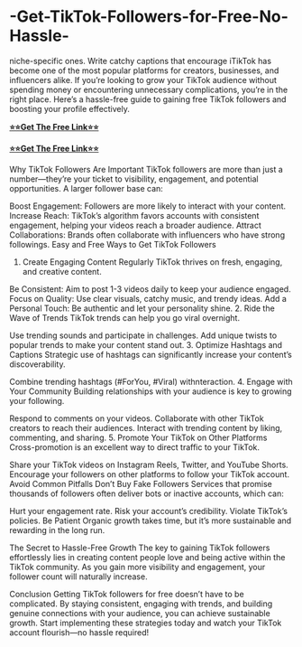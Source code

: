 # -Get-TikTok-Followers-for-Free-No-Hassle-
 niche-specific ones.
Write catchy captions that encourage iTikTok has become one of the most popular platforms for creators, businesses, and influencers alike. If you’re looking to grow your TikTok audience without spending money or encountering unnecessary complications, you’re in the right place. Here’s a hassle-free guide to gaining free TikTok followers and boosting your profile effectively.

**[⭐⭐Get The Free Link⭐⭐](https://tinyurl.com/free-tiktok-followers-no-hack)**

**[⭐⭐Get The Free Link⭐⭐](https://tinyurl.com/free-tiktok-followers-no-hack)**

Why TikTok Followers Are Important
TikTok followers are more than just a number—they’re your ticket to visibility, engagement, and potential opportunities. A larger follower base can:

Boost Engagement: Followers are more likely to interact with your content.
Increase Reach: TikTok’s algorithm favors accounts with consistent engagement, helping your videos reach a broader audience.
Attract Collaborations: Brands often collaborate with influencers who have strong followings.
Easy and Free Ways to Get TikTok Followers
1. Create Engaging Content Regularly
TikTok thrives on fresh, engaging, and creative content.

Be Consistent: Aim to post 1-3 videos daily to keep your audience engaged.
Focus on Quality: Use clear visuals, catchy music, and trendy ideas.
Add a Personal Touch: Be authentic and let your personality shine.
2. Ride the Wave of Trends
TikTok trends can help you go viral overnight.

Use trending sounds and participate in challenges.
Add unique twists to popular trends to make your content stand out.
3. Optimize Hashtags and Captions
Strategic use of hashtags can significantly increase your content’s discoverability.

Combine trending hashtags (#ForYou, #Viral) withnteraction.
4. Engage with Your Community
Building relationships with your audience is key to growing your following.

Respond to comments on your videos.
Collaborate with other TikTok creators to reach their audiences.
Interact with trending content by liking, commenting, and sharing.
5. Promote Your TikTok on Other Platforms
Cross-promotion is an excellent way to direct traffic to your TikTok.

Share your TikTok videos on Instagram Reels, Twitter, and YouTube Shorts.
Encourage your followers on other platforms to follow your TikTok account.
Avoid Common Pitfalls
Don’t Buy Fake Followers
Services that promise thousands of followers often deliver bots or inactive accounts, which can:

Hurt your engagement rate.
Risk your account’s credibility.
Violate TikTok’s policies.
Be Patient
Organic growth takes time, but it’s more sustainable and rewarding in the long run.

The Secret to Hassle-Free Growth
The key to gaining TikTok followers effortlessly lies in creating content people love and being active within the TikTok community. As you gain more visibility and engagement, your follower count will naturally increase.

Conclusion
Getting TikTok followers for free doesn’t have to be complicated. By staying consistent, engaging with trends, and building genuine connections with your audience, you can achieve sustainable growth. Start implementing these strategies today and watch your TikTok account flourish—no hassle required!

